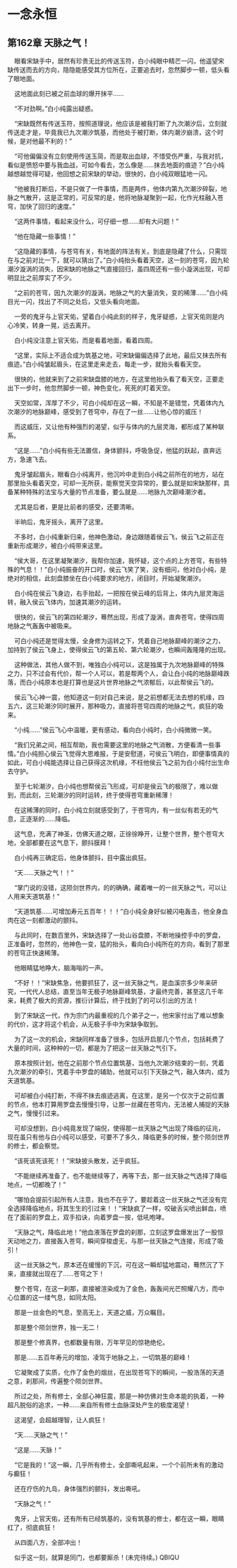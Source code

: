 # 一念永恒 
 ## 第162章 天脉之气！
     眼看宋缺手中，居然有珍贵无比的传送玉符，白小纯眼中精芒一闪，他遥望宋缺传送而去的方向，隐隐能感受其方位所在，正要追去时，忽然脚步一顿，低头看了眼地面。

    这地面此刻已被之前血球的爆开抹平……

    “不对劲啊。”白小纯露出疑惑。

    “宋缺既然有传送玉符，按照道理说，他应该是被我打断了九次潮汐后，立刻就传送走才是，毕竟我已九次潮汐筑基，而他处于被打断，体内潮汐崩溃，这个时候，是对他最不利的！”

    “可他偏偏没有立刻使用传送玉简，而是取出血球，不惜受伤严重，与我对抗，看似是愤怒中要与我血战，可如今看去，怎么像是……抹去地面的痕迹？”白小纯越想越觉得可疑，他回想之前宋缺的举动，很快的，白小纯双眼猛地一闪。

    “他被我打断后，不是只做了一件事情，而是两件，他体内第九次潮汐碎裂，地脉之气散开，这是正常的，可反常的是，他将地脉凝聚到一起，化作光柱融入苍穹，加快了回归的速度。”

    “这两件事情，看起来没什么，可仔细一想……却有大问题！”

    “他在隐藏一些事情！”

    “这隐藏的事情，与苍穹有关，有地面的阵法有关。到底是隐藏了什么，只需现在与之前对比一下，就可以猜出了。”白小纯抬头看着天空，这一刻的苍穹，因九轮潮汐漩涡的消失，因宋缺的地脉之气直接回归，虽四周还有一些小漩涡出现，可却明显比之前厚实了不少。

    “之前的苍穹，因九次潮汐的漩涡，地脉之气的大量消失，变的稀薄……”白小纯目光一闪，找出了不同之处后，又低头看向地面。

    一旁的鬼牙与上官天佑，望着白小纯此刻的样子，鬼牙疑惑，上官天佑则是内心冷笑，转身一晃，远去离开。

    白小纯没注意上官天佑，而是看着地面，看着四周。

    “这里，实际上不适合成为筑基之地，可宋缺偏偏选择了此地，最后又抹去所有痕迹。”白小纯皱起眉头，在这里走来走去，每走一步，就抬头看看天空。

    很快的，他就来到了之前宋缺盘膝的地方，在这里他抬头看了看天空，正要走出下一步时，他忽然脚步一顿，神色变化，死死的盯着天空。

    天空如常，浑厚了不少，可白小纯却在这一瞬，不知是不是错觉，凭着体内九次潮汐的地脉巅峰，感受到了苍穹中，存在了一丝……让他心惊的威压！

    而这威压，又让他有种强烈的渴望，似乎与体内的九层灵海，都形成了某种联系。

    “这是……”白小纯有些无法置信，身体颤抖，呼吸急促，他猛的跃起，直奔远方，急速飞去。

    鬼牙皱起眉头，眼看白小纯离开，他沉吟中走到白小纯之前所在的地方，站在那里抬头看着天空，可却一无所获，能察觉天空异常的，要么就是如宋缺那样，具备某种特殊的法宝与大量的节点准备，要么就是……地脉九次巅峰潮汐者。

    尤其是后者，更是比前者的感受，还要清晰。

    半晌后，鬼牙摇头，离开了这里。

    不多时，白小纯重新归来，他神色激动，身边跟随着侯云飞，侯云飞之前正在重新形成潮汐，被白小纯带来这里。

    “侯大哥，在这里凝聚潮汐，我帮你加速，我怀疑，这个点的上方苍穹，有些特殊的气息！！”白小纯振奋的开口时，侯云飞笑了笑，没有细问，他对白小纯，是绝对的相信，此刻盘膝坐在白小纯要求的地方，闭目时，开始凝聚潮汐。

    白小纯在侯云飞身边，右手抬起，一把按在侯云峰的后背上，体内九层灵海运转，融入侯云飞体内，加速其潮汐的运转。

    很快的，侯云飞的第四轮潮汐，蓦然出现，形成了漩涡，直奔苍穹，使得四周地脉之气轰轰中被吸来。

    可白小纯还是觉得太慢，全身修为运转之下，凭着自己地脉巅峰的潮汐之力，加持到了侯云飞身上，使得侯云飞的第五轮、第六轮潮汐，也瞬间轰隆隆的出现。

    这种做法，其他人做不到，唯独白小纯可以，这是独属于九次地脉巅峰的特殊之力，只不过会有代价，帮一个人可以，若是帮两个人，会让白小纯的地脉巅峰跌落，而白小纯原本也是打算也是这片世界地脉之气浓郁后，以此帮侯云飞的。

    侯云飞心神一震，他知道这一刻对自己来说，是之前想都无法去想的机缘，四五六，这三轮潮汐同时展开，那种吸力，直接将苍穹四周的地脉之气，疯狂的吸来。

    “小纯……”侯云飞心中温暖，更有感动，看向白小纯时，白小纯微微一笑。

    “我们兄弟之间，相互帮助，我也需要这里的地脉之气消散，方便看清一些事情。”白小纯担心侯云飞觉得大恩难报，于是安慰道，可侯云飞明白，即便事情真的如此，可白小纯能选择让自己获得这次机缘，不枉他侯云飞之前为白小纯付出生命去守护。

    至于七轮潮汐，白小纯也想帮侯云飞形成，可却是侯云飞的极限了，难以做到，而此刻，三轮潮汐的同时运转，终于使得苍穹重新稀薄！

    在这稀薄的同时，白小纯立刻就感受到了，于苍穹内，有一丝似有若无的气息，正逐渐的……降临。

    这气息，充满了神圣，仿佛天道之眼，正徐徐睁开，让整个世界，整个苍穹大地，全部都要在这气息下，颤抖膜拜！

    白小纯再三确定后，他身体颤抖，目中露出疯狂。

    “天……天脉之气！！”

    “掌门说的没错，这陨剑世界内，的的确确，藏着唯一的一丝天脉之气，可以让人用来天道筑基！”

    “天道筑基……可增加寿元五百年！！！”白小纯全身好似被闪电轰击，他全身血肉在这一刻都激动的颤抖。

    与此同时，在数百里外，宋缺选择了一处山谷盘膝，不断地操控手中的罗盘，正准备时，忽然的，他神色一变，猛的抬头，看向白小纯所在的方向，看到了那里的苍穹正快速稀薄。

    他眼睛猛地睁大，脑海嗡的一声。

    “不好！！”宋缺焦急，他要抓狂了，这一丝天脉之气，是血溪宗多少年来研究，一代代人总结，直至当年无极子地脉巅峰筑基，才最终完善，甚至这几千年来，耗费了极大的资源，推衍计算后，终于找到了的可以引出的方法！

    到了宋缺这一代，作为宗门内最重视的几个弟子之一，他宋家付出了难以想象的代价，这才将这个机会，从无极子手中为宋缺争取到。

    为了这一次的机会，宋缺同样准备了很多，包括开启那几个节点，包括耗费了大量的时间，这种种的一切，都是为了把这一丝天脉之气引下。

    原本按照计划，他在之前那个节点位置筑基，当他九次潮汐结束的一刻，凭着九次潮汐的牵引，凭着手中罗盘的辅助，他就可以引下天脉之气，融入体内，成为天道筑基。

    可却被白小纯打断，不得不抹去痕迹逃离，在这里，是另一个仅次于之前位置的节点，他本打算用罗盘去慢慢引导，让那一丝藏在苍穹内，无法被人捕捉的天脉之气，慢慢引过来。

    可却没想到，白小纯竟发现了端倪，使得那一丝天脉之气出现了降临的征兆，现在虽只有他与白小纯可以感受，可要不了多久，降临更多的时候，整个陨剑世界的修士，都会察觉。

    “该死该死该死！！”宋缺披头散发，近乎疯狂。

    “不能继续再准备了，也不能继续等了，再等下去，那一丝天脉之气选择了降临地点，一切都晚了！”

    “哪怕会提前引起所有人注意，我也不在乎了，要趁着这一丝天脉之气还没有完全选择降临地点，将其生生的引过来！！”宋缺疯了一样，咬破舌尖喷出鲜血，喷在了面前的罗盘上，双手掐诀，向着罗盘一按，低吼咆哮。

    “天脉之气，降临此地！”他血液落在罗盘的刹那，立刻这罗盘爆发出了一股惊天动地之力，直接轰入苍穹，瞬间穿梭虚无，与那一丝天脉之气连接，形成了吸引！

    这一丝天脉之气，原本还在缓慢的下沉，可在这一瞬却猛地震动，蓦然沉了下来，直接就出现在了……苍穹之下！

    整个苍穹，在这一刹那，直接被渲染成为了金色，轰轰间光芒照耀八方，而中心位置的这一缕气息，如同太阳。

    那是一丝金色的气息，至高无上，天道之威，万众瞩目。

    那是整个陨剑世界，独一无二！

    那是整个修真界，也都数量有限，万年罕见的惊艳绝伦。

    那是……五百年寿元的增加，凌驾于地脉之上，一切筑基的巅峰！

    它凝聚成了实质，化作了金色的烟丝，在出现苍穹下的瞬间，一股浩荡的天道之意，刹那间，传遍整个陨剑世界。

    所过之处，所有修士，全部心神狂震，那是一种仿佛对生命本能的执着，一种超凡脱俗的追求，一种……来自所有修士血脉深处产生的极度渴望！

    这渴望，会超越理智，让人疯狂！

    “天……天脉之气！”

    “这是……天脉！”

    “它是我的！”这一瞬，几乎所有修士，全部嘶吼起来，一个个前所未有的激动与癫狂！

    还在疗伤的九岛，身体强烈的颤抖，发出嘶吼。

    “天脉之气！”

    鬼牙，上官天佑，还有所有已经筑基的，没有筑基的修士，都在这一瞬，眼睛红了，彻底疯狂！

    从四面八方，全部冲出！

    似乎这一刻，就算是同门，也都要厮杀！(未完待续。) 
QBIQU